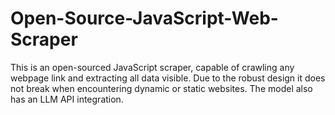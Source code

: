 # Open-Source-JavaScript-Web-Scraper
This is an open-sourced JavaScript scraper, capable of crawling any webpage link and extracting all data visible. Due to the robust design it does not break when encountering dynamic or static websites. The model also has an LLM API integration.

